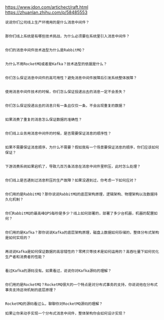 https://www.jdon.com/artichect/raft.html
https://zhuanlan.zhihu.com/p/58485553

    说说你们公司线上生产环境用的是什么消息中间件？


    那你们线上系统是有哪些技术挑战，为什么必须要在系统里引入消息中间件？


    你们的消息中间件技术选型为什么是RabbitMQ？


    为什么不用RocketMQ或者是Kafka？技术选型的依据是什么？


    你们怎么保证消息中间件的高可用性？避免消息中间件故障后引发系统整体故障？


    使用消息中间件技术的时候，你们怎么保证投递出去的消息一定不会丢失？


    你们怎么保证投递出去的消息只有一条且仅仅一条，不会出现重复的数据？


    如果消费了重复的消息怎么保证数据的准确性？


    你们线上业务用消息中间件的时候，是否需要保证消息的顺序性？


    如果不需要保证消息顺序，为什么不需要？假如我有一个场景要保证消息的顺序，你们应该如何保证？


    下游消费系统如果宕机了，导致几百万条消息在消息中间件里积压，此时怎么处理？


    你们线上是否遇到过消息积压的生产故障？如果没遇到过，你考虑一下如何应对？


    你们用的是RabbitMQ？那你说说RabbitMQ的底层架构原理，逻辑架构、物理架构以及数据持久化机制？


    你们RabbitMQ的最高峰QPS每秒是多少？线上如何部署的，部署了多少台机器，机器的配置如何？


    你们用的是Kafka？那你说说Kafka的底层架构原理，磁盘上数据如何存储的，整体分布式架构是如何实现的？


    再说说Kafka是如何保证数据的高容错性的？零拷贝等技术是如何运用的？高吞吐量下如何优化生产者和消费者的性能？


    看过Kafka的源码没有。如果看过，说说你对Kafka源码的理解？


    你们用的是RocketMQ？RocketMQ很大的一个特点是对分布式事务的支持，你说说他在分布式事务支持这块机制的底层原理？


    RocketMQ的源码看过么，聊聊你对RocketMQ源码的理解？

    如果让你来动手实现一个分布式消息中间件，整体架构你会如何设计实现？